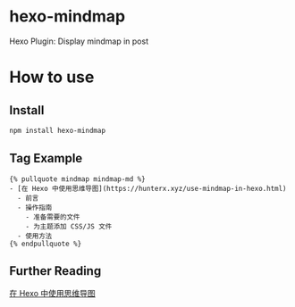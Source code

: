 # hexo-mindmap
Hexo Plugin: Display mindmap in post

# How to use

## Install
```bash
npm install hexo-mindmap
```

## Tag Example
```
{% pullquote mindmap mindmap-md %}
- [在 Hexo 中使用思维导图](https://hunterx.xyz/use-mindmap-in-hexo.html)
  - 前言
  - 操作指南
    - 准备需要的文件
    - 为主题添加 CSS/JS 文件
  - 使用方法
{% endpullquote %}
```

## Further Reading
[在 Hexo 中使用思维导图](https://hunterx.xyz/use-mindmap-in-hexo.html)